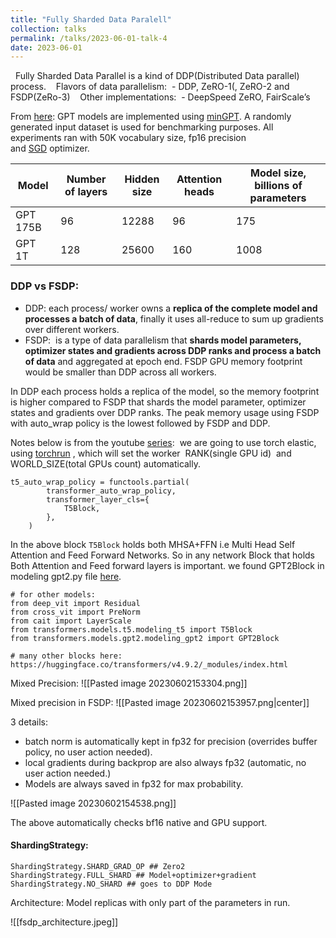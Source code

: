 ```yaml
---
title: "Fully Sharded Data Paralell"
collection: talks
permalink: /talks/2023-06-01-talk-4
date: 2023-06-01
---
```

 
Fully Sharded Data Parallel is a kind of DDP(Distributed Data parallel) process.
 
 Flavors of data parallelism:
 - DDP, ZeRO-1(, ZeRO-2 and FSDP(ZeRo-3)
 
 Other implementations: 
 - DeepSpeed ZeRO, FairScale’s

From [here](https://pytorch.org/blog/introducing-pytorch-fully-sharded-data-parallel-api/):
GPT models are implemented using [minGPT](https://github.com/karpathy/minGPT). A randomly generated input dataset is used for benchmarking purposes. All experiments ran with 50K vocabulary size, fp16 precision and [SGD](https://pytorch.org/docs/stable/generated/torch.optim.SGD.html) optimizer.

|Model|Number of layers|Hidden size|Attention heads|Model size, billions of parameters|
|---|---|---|---|---|
|GPT 175B|96|12288|96|175|
|GPT 1T|128|25600|160|1008|

### DDP vs FSDP:
- DDP: each process/ worker owns a **replica of the complete model and processes a batch of data**, finally it uses all-reduce to sum up gradients over different workers.
- FSDP:  is a type of data parallelism that **shards model parameters, optimizer states and gradients across DDP ranks and process a batch of data** and aggregated at epoch end.
FSDP GPU memory footprint would be smaller than DDP across all workers.

In DDP each process holds a replica of the model, so the memory footprint is higher compared to FSDP that shards the model parameter, optimizer states and gradients over DDP ranks. The peak memory usage using FSDP with auto_wrap policy is the lowest followed by FSDP and DDP.

Notes below is from the youtube [series](https://www.youtube.com/watch?v=HQeKwCsnH4k&list=PL_lsbAsL_o2BT6aerEKgIoufVD_fodnuT&index=2):
 we are going to use torch elastic, using [torchrun](https://pytorch.org/docs/stable/elastic/run.html) , which will set the worker  RANK(single GPU id)  and  WORLD_SIZE(total GPUs count) automatically.
 
```
t5_auto_wrap_policy = functools.partial(
        transformer_auto_wrap_policy,
        transformer_layer_cls={
            T5Block, 
        },
    )    
```

In the above block `T5Block` holds both MHSA+FFN i.e Multi Head Self Attention and Feed Forward Networks. So in any network  Block that holds Both Attention and Feed forward layers is important. we found GPT2Block in modeling gpt2.py file [here](https://huggingface.co/transformers/v4.9.2/_modules/transformers/models/gpt2/modeling_gpt2.html).

```
# for other models:
from deep_vit import Residual
from cross_vit import PreNorm
from cait import LayerScale
from transformers.models.t5.modeling_t5 import T5Block
from transformers.models.gpt2.modeling_gpt2 import GPT2Block 

# many other blocks here:
https://huggingface.co/transformers/v4.9.2/_modules/index.html
```

Mixed Precision:
![[Pasted image 20230602153304.png]]

Mixed precision in FSDP:
![[Pasted image 20230602153957.png|center]]

3 details:
- batch norm is automatically kept in fp32 for precision (overrides buffer policy, no user action needed).
- local gradients during backprop are also always fp32 (automatic, no user action needed.)
- Models are always saved in fp32 for max probability.

![[Pasted image 20230602154538.png]]

The above automatically checks bf16 native and GPU support.

#### ShardingStrategy:
```
ShardingStrategy.SHARD_GRAD_OP ## Zero2
ShardingStrategy.FULL_SHARD ## Model+optimizer+gradient
ShardingStrategy.NO_SHARD ## goes to DDP Mode
```

Architecture: Model replicas with only part of the parameters in run.

![[fsdp_architecture.jpeg]]
